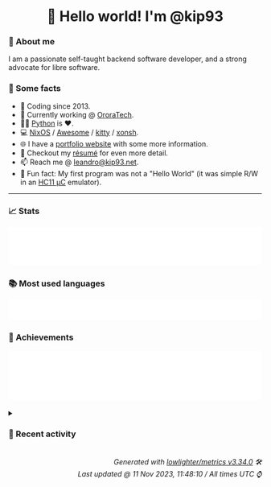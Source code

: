 <!-- README template, populated using this action:
     https://github.com/kip93/kip93/blob/main/.github/workflows/readme.yml. -->

<h1 align="center">👋 Hello world! I'm @kip93</h1> <!-- LOGIN => username -->

### 👤 About me

I am a passionate self-taught backend software developer, and a strong advocate for libre software.


### 💬 Some facts

* 📅 Coding since 2013.
* 💼 Currently working @ [OroraTech](https://ororatech.com/).
* 👨‍💻 [Python](https://github.com/search?q=user%3Akip93&l=python) is ❤️. <!-- LOGIN => username -->
* 💻 [NixOS](https://github.com/NixOS/) /
     [Awesome](https://github.com/awesomeWM/) /
     [kitty](https://github.com/kovidgoyal/kitty/) /
     [xonsh](https://github.com/xonsh/).
* 🌐 I have a [portfolio website](https://kip93.net/) with some more information.
* 📝 Checkout my [résumé](https://kip93.net/resume/) for even more detail.
* 📫 Reach me @ [leandro@kip93.net](mailto:leandro@kip93.net).
* 🎲 Fun fact: My first program was not a "Hello World" (it was simple R/W in an [HC11 µC](https://en.wikipedia.org/wiki/68HC11) emulator).


-----------------------------------------------------------------------------------------------------------------------


### 📈 Stats

![](./stats.svg)


### 📚 Most used languages <!-- by percentage, in decreasing order -->

![](./languages.svg)


### 🏅 Achievements

![](./achievements.svg)


<details> <!-- Last activity -->
<!-- Almost verbatim copy of https://github.com/lowlighter/metrics/blob/latest/source/templates/markdown/partials/activity.ejs, but restructured to be foldable. -->
<summary><h3>📰 Recent activity</h3></summary>

* ➡️ Pushed 7 commits in [kip93/flakestry.dev](https://github.com/kip93/flakestry.dev) on branch `feature/non-tags`
  * [#0f22bd6](https://github.com/kip93/flakestry.dev/commit/0f22bd6) Throw error if neither ref nor version are given
  * [#1a3fe3f](https://github.com/kip93/flakestry.dev/commit/1a3fe3f) Update publish docs for non-tagged releases
  * [#b099b78](https://github.com/kip93/flakestry.dev/commit/b099b78) Add support for non-tagged publishing
  * [#b29e7c0](https://github.com/kip93/flakestry.dev/commit/b29e7c0) Merge pull request #37 from flakestry/dev/use-typescript

frontend: replace javascript with typescript
  * [#2682fe3](https://github.com/kip93/flakestry.dev/commit/2682fe3) Merge pull request #36 from kip93/chore/fix-typos
  * [#323a673](https://github.com/kip93/flakestry.dev/commit/323a673) frontend: replace javascript with typescript
  * [#86c837e](https://github.com/kip93/flakestry.dev/commit/86c837e) Fix 2 typos
  * *On 11 Nov 2023, 11:20:46*
* 💬 Commented on [#11 logo](https://github.com/flakestry/flakestry.dev/issues/11) from [flakestry/flakestry.dev](https://github.com/flakestry/flakestry.dev)
  * *On 6 Nov 2023, 22:31:10*
* 🌟 Starred [Klowner/inkscape-applytransforms](https://github.com/Klowner/inkscape-applytransforms)
  * *On 6 Nov 2023, 20:17:06*
* 💬 Commented on [#35 Add support for non-tagged publishing](https://github.com/flakestry/flakestry.dev/pull/35) from [flakestry/flakestry.dev](https://github.com/flakestry/flakestry.dev)
  * *On 6 Nov 2023, 16:26:59*
</details>


<h6 align="right"><em>
    Generated with <a href="https://github.com/lowlighter/metrics/tree/latest/">lowlighter/metrics v3.34.0</a> 🛠️<br> <!-- VERSION => MAJOR.minor.patch -->
    Last updated @ 11 Nov 2023, 11:48:10 / All times UTC ⌚ <!-- meta.generated => DD/MM/YYYY, hh:mm -->
</em></h6>
